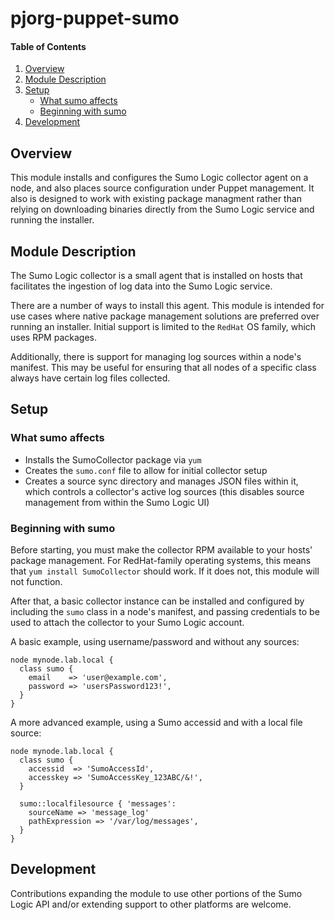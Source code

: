 # pjorg-puppet-sumo

#### Table of Contents

1. [Overview](#overview)
2. [Module Description](#module-description)
3. [Setup](#setup)
    * [What sumo affects](#what-sumo-affects)
    * [Beginning with sumo](#beginning-with-sumo)
4. [Development](#development)

## Overview

This module installs and configures the Sumo Logic collector agent on a node, 
and also places source configuration under Puppet management. It also is
designed to work with existing package managment rather than relying on
downloading binaries directly from the Sumo Logic service and running the
installer.

## Module Description

The Sumo Logic collector is a small agent that is installed on hosts that
facilitates the ingestion of log data into the Sumo Logic service.

There are a number of ways to install this agent. This module is intended for
use cases where native package management solutions are preferred over running
an installer. Initial support is limited to the `RedHat` OS family, which uses
RPM packages.

Additionally, there is support for managing log sources within a node's
manifest. This may be useful for ensuring that all nodes of a specific class
always have certain log files collected.

## Setup

### What sumo affects

* Installs the SumoCollector package via `yum`
* Creates the `sumo.conf` file to allow for initial collector setup
* Creates a source sync directory and manages JSON files within it, which
  controls a collector's active log sources (this disables source management
  from within the Sumo Logic UI)

### Beginning with sumo

Before starting, you must make the collector RPM available to your hosts' package
management. For RedHat-family operating systems, this means that 
`yum install SumoCollector` should work. If it does not, this module will not 
function.

After that, a basic collector instance can be installed and configured by
including the `sumo` class in a node's manifest, and passing credentials to
be used to attach the collector to your Sumo Logic account.

A basic example, using username/password and without any sources:

~~~puppet
node mynode.lab.local {
  class sumo {
    email    => 'user@example.com',
    password => 'usersPassword123!', 
  }
}
~~~  

A more advanced example, using a Sumo accessid and with a local file source:

~~~puppet
node mynode.lab.local {
  class sumo {
    accessid  => 'SumoAccessId',
    accesskey => 'SumoAccessKey_123ABC/&!',
  }

  sumo::localfilesource { 'messages':
    sourceName => 'message_log'
    pathExpression => '/var/log/messages',
  }
}
~~~  


## Development

Contributions expanding the module to use other portions of the Sumo Logic API
and/or extending support to other platforms are welcome.
